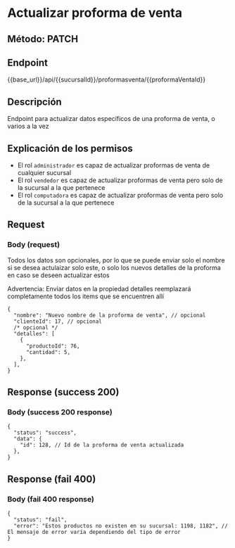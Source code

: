 # Actualizar proforma de venta

## Método: PATCH

## Endpoint

{{base_url}}/api/{{sucursalId}}/proformasventa/{{proformaVentaId}}

## Descripción

Endpoint para actualizar datos específicos de una proforma de venta, o varios a la vez

## Explicación de los permisos

- El rol `administrador` es capaz de actualizar proformas de venta de cualquier sucursal
- El rol `vendedor` es capaz de actualizar proformas de venta pero solo de la sucursal a la que pertenece
- El rol `computadora` es capaz de actualizar proformas de venta pero solo de la sucursal a la que pertenece

## Request

### Body (request)

Todos los datos son opcionales, por lo que se puede enviar solo el nombre si se desea actulaizar solo este, o solo los nuevos detalles de la proforma en caso se deseen actualizar estos

Advertencia: Enviar datos en la propiedad detalles reemplazará completamente todos los items que se encuentren allí

```jsonc
{
  "nombre": "Nuevo nombre de la proforma de venta", // opcional
  "clienteId": 17, // opcional
  /* opcional */
  "detalles": [
    {
      "productoId": 76,
      "cantidad": 5,
    },
  ],
}
```

## Response (success 200)

### Body (success 200 response)

```jsonc
{
  "status": "success",
  "data": {
    "id": 128, // Id de la proforma de venta actualizada
  },
}
```

## Response (fail 400)

### Body (fail 400 response)

```jsonc
{
  "status": "fail",
  "error": "Estos productos no existen en su sucursal: 1198, 1182", // El mensaje de error varía dependiendo del tipo de error
}
```
